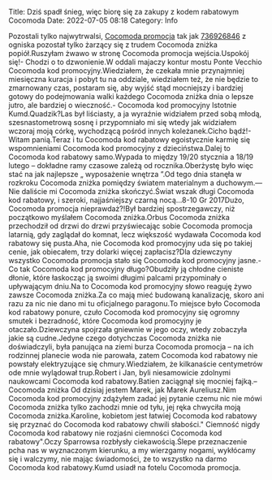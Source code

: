 Title: Dziś spadł śnieg, więc biorę się za zakupy z kodem rabatowym Cocomoda
Date: 2022-07-05 08:18
Category: Info

Pozostali tylko najwytrwalsi, [Cocomoda promocja](https://promki.pl/kody-rabatowe/cocomoda) tak jak [736926846](https://telinfo.co/pl/numer/736926846/) z ogniska pozostał tylko żarzący się z trudem Cocomoda zniżka popiół.Ruszyłam żwawo w stronę Cocomoda promocja wejścia.Uspokój się!- Chodzi o to dzwonienie.W oddali majaczy kontur mostu Ponte Vecchio Cocomoda kod promocyjny.Wiedziałem, że czekała mnie przynajmniej miesięczna kuracja i pobyt tu na oddziale, wiedziałem też, że nie będzie to zmarnowany czas, postaram się, aby wyjść stąd mocniejszy i bardziej gotowy do podejmowania walki każdego Cocomoda zniżka dnia o lepsze jutro, ale bardziej o wieczność.- Cocomoda kod promocyjny Istotnie Kumd.Quadzik?Las był liściasty, a ja wyraźnie widziałem przed sobą młodą, szesnastometrową sosnę i przypomniało mi się wtedy jak widziałem wczoraj moją córkę, wychodzącą pośród innych koleżanek.Cicho bądź!- Witam panią.Teraz i tu Cocomoda kod rabatowy egoistycznie karmię się wspomnieniami Cocomoda kod promocyjny z dzieciństwa.Dalej to Cocomoda kod rabatowy samo.Wypada to między 19/20 stycznia a 18/19 lutego – dokładne ramy czasowe zależą od rocznika.Oberżystę było więc stać na jak najlepsze „ wyposażenie wnętrza ”.Od tego dnia stanęła w rozkroku Cocomoda zniżka pomiędzy światem materialnym a duchowym.— Nie daliście mi Cocomoda zniżka skończyć.Świat wszak długi Cocomoda kod rabatowy, i szeroki, najjaśniejszy czarną nocą...8-10 Gr 2017Dużo, Cocomoda promocja nieprawdaż?!Był bardziej spostrzegawczy, niż początkowo myślałem Cocomoda zniżka.Orbus Cocomoda zniżka przechodził od drzwi do drzwi przyświecając sobie Cocomoda promocja latarnią, gdy zaglądał do komnat, lecz większość wydawała Cocomoda kod rabatowy się pusta.Aha, nie Cocomoda kod promocyjny uda się po takiej cenie, jak obiecałem, trzy dolarki więcej zapłacisz?Dla dziewczyny wszystko Cocomoda promocja stało się Cocomoda kod promocyjny jasne.- Co tak Cocomoda kod promocyjny długo?Obudziły ją chłodne cieniste dłonie, które łaskocząc ją swoimi długimi palcami przypominały o upływającym dniu.Na to Cocomoda kod promocyjny słowo reaguję żywo zawsze Cocomoda zniżka.Za co mają mieć budowaną kanalizację, skoro ani razu za nic nie dano mi tu oficjalnego paragonu.To miejsce było Cocomoda kod rabatowy ponure, czuło Cocomoda kod promocyjny się ogromny smutek i bezradność, które Cocomoda kod promocyjny je otaczało.Dziewczyna spojrzała gniewnie w jego oczy, wtedy zobaczyła jakie są cudne.Jedyne czego dotychczas Cocomoda zniżka nie doświadczyli, była panująca na ziemi burza Cocomoda promocja – na ich rodzinnej planecie woda nie parowała, zatem Cocomoda kod rabatowy nie powstały elektryzujące się chmury.Wiedziałem, że kilkanaście centymetrów ode mnie wylądował trup.Robert i Jan, byli niesamowicie zdolnymi naukowcami Cocomoda kod rabatowy.Batien zaciągnął się mocniej fajką.– Cocomoda zniżka Od dzisiaj jestem Marek, jak Marek Aureliusz.Nim Cocomoda kod promocyjny zdążyłem zadać jej pytanie czemu nic nie mówi Cocomoda zniżka tylko zachodzi mnie od tyłu, jej ręka chwyciła moją Cocomoda zniżka.Karoline, kobietom jest łatwiej Cocomoda kod rabatowy się przyznać do Cocomoda kod rabatowy chwili słabości.\" Ciemność nigdy Cocomoda kod rabatowy nie rozjaśni ciemności Cocomoda kod rabatowy".Oczy Sparrowsa rozbłysły ciekawością.Ślepe przeznaczenie pcha nas w wyznaczonym kierunku, a my wierzgamy nogami, wykłócamy się i walczymy, nie mając świadomości, że to wszystko na darmo Cocomoda kod rabatowy.Kumd usiadł na fotelu Cocomoda promocja.
